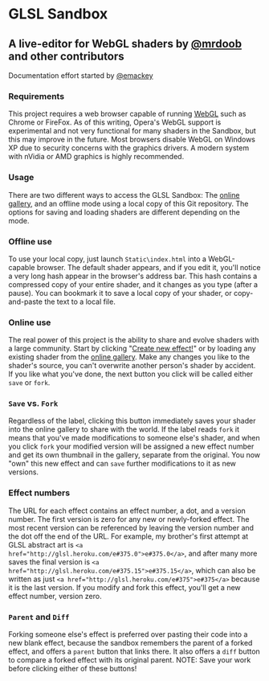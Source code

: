 # GLSL Sandbox

## A live-editor for WebGL shaders by <a href="https://twitter.com/mrdoob">@mrdoob</a> and other contributors

Documentation effort started by <a href="https://twitter.com/emackey">@emackey</a>

### Requirements

This project requires a web browser capable of running <a href="http://get.webgl.org/">WebGL</a> such as Chrome or FireFox.
As of this writing, Opera's WebGL support is experimental and not very functional for many shaders in the Sandbox,
but this may improve in the future.  Most browsers disable WebGL on Windows XP due to security concerns with the
graphics drivers.  A modern system with nVidia or AMD graphics is highly recommended.

### Usage

There are two different ways to access the GLSL Sandbox:  The <a href="http://glsl.heroku.com/">online gallery</a>,
and an offline mode using a local copy of this Git repository.  The options for saving and loading shaders are
different depending on the mode.

### Offline use

To use your local copy, just launch `Static\index.html` into a WebGL-capable browser.  The default shader appears,
and if you edit it, you'll notice a very long hash appear in the browser's address bar.  This hash contains a
compressed copy of your entire shader, and it changes as you type (after a pause).  You can bookmark it to save a
local copy of your shader, or copy-and-paste the text to a local file.

### Online use

The real power of this project is the ability to share and evolve shaders with a large community.  Start by
clicking "<a href="http://glsl.heroku.com/e">Create new effect!</a>" or by loading any existing shader from
the <a href="http://glsl.heroku.com/">online gallery</a>.  Make any changes you like to the shader's source,
you can't overwrite another person's shader by accident.  If you like what you've done, the next button you
click will be called either `save` or `fork`.

### `Save` vs. `Fork`

Regardless of the label, clicking this button immediately saves your shader into the online gallery to share
with the world.  If the label reads `fork` it means that you've made modifications to someone else's
shader, and when you click `fork` your modified version will be assigned a new effect number and get its
own thumbnail in the gallery, separate from the original.  You now "own" this new effect and can `save` further
modifications to it as new versions.

### Effect numbers

The URL for each effect contains an effect number, a dot, and a version number.  The first version is zero
for any new or newly-forked effect.  The most recent version can be referenced by leaving the version
number and the dot off the end of the URL.  For example, my brother's first attempt at GLSL abstract art
is `<a href="http://glsl.heroku.com/e#375.0">e#375.0</a>`, and after many more saves the final version is
`<a href="http://glsl.heroku.com/e#375.15">e#375.15</a>`, which can also be written as just
`<a href="http://glsl.heroku.com/e#375">e#375</a>` because it is the last version.  If you modify and fork
this effect, you'll get a new effect number, version zero.

### `Parent` and `Diff`

Forking someone else's effect is preferred over pasting their code into a new blank effect, because the
sandbox remembers the parent of a forked effect, and offers a `parent` button that links there.  It also
offers a `diff` button to compare a forked effect with its original parent.  NOTE: Save your work before
clicking either of these buttons!

